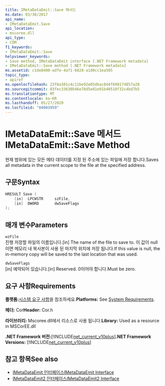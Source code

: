 ```yaml
---
title: IMetaDataEmit::Save 메서드
ms.date: 03/30/2017
api_name:
- IMetaDataEmit.Save
api_location:
- mscoree.dll
api_type:
- COM
f1_keywords:
- IMetaDataEmit::Save
helpviewer_keywords:
- Save method, IMetaDataEmit interface [.NET Framework metadata]
- IMetaDataEmit::Save method [.NET Framework metadata]
ms.assetid: c1de8400-adfe-4a71-b828-a1d0cc1ea505
topic_type:
- apiref
ms.openlocfilehash: 23f6a301c4c11be92e05dbac0d4f69817d857a28
ms.sourcegitcommit: 03fec33630b46e78d5e81e91b40518f32c4bd7b5
ms.translationtype: MT
ms.contentlocale: ko-KR
ms.lasthandoff: 05/27/2020
ms.locfileid: "84003959"
---
```

# <a name="imetadataemitsave-method"></a><span data-ttu-id="82f27-102">IMetaDataEmit::Save 메서드</span><span class="sxs-lookup"><span data-stu-id="82f27-102">IMetaDataEmit::Save Method</span></span>
<span data-ttu-id="82f27-103">현재 범위에 있는 모든 메타 데이터를 지정 된 주소에 있는 파일에 저장 합니다.</span><span class="sxs-lookup"><span data-stu-id="82f27-103">Saves all metadata in the current scope to the file at the specified address.</span></span>  
  
## <a name="syntax"></a><span data-ttu-id="82f27-104">구문</span><span class="sxs-lookup"><span data-stu-id="82f27-104">Syntax</span></span>  
  
```cpp  
HRESULT Save (
    [in]  LPCWSTR     szFile,
    [in]  DWORD       dwSaveFlags  
);  
```  
  
## <a name="parameters"></a><span data-ttu-id="82f27-105">매개 변수</span><span class="sxs-lookup"><span data-stu-id="82f27-105">Parameters</span></span>  
 `wzFile`  
 <span data-ttu-id="82f27-106">진행 저장할 파일의 이름입니다.</span><span class="sxs-lookup"><span data-stu-id="82f27-106">[in] The name of the file to save to.</span></span> <span data-ttu-id="82f27-107">이 값이 null 이면 메모리 내 복사본이 사용 된 마지막 위치에 저장 됩니다.</span><span class="sxs-lookup"><span data-stu-id="82f27-107">If this value is null, the in-memory copy will be saved to the last location that was used.</span></span>  
  
 `dwSaveFlags`  
 <span data-ttu-id="82f27-108">[in] 예약되어 있습니다.</span><span class="sxs-lookup"><span data-stu-id="82f27-108">[in] Reserved.</span></span> <span data-ttu-id="82f27-109">0이어야 합니다.</span><span class="sxs-lookup"><span data-stu-id="82f27-109">Must be zero.</span></span>  
  
## <a name="requirements"></a><span data-ttu-id="82f27-110">요구 사항</span><span class="sxs-lookup"><span data-stu-id="82f27-110">Requirements</span></span>  
 <span data-ttu-id="82f27-111">**플랫폼:**[시스템 요구 사항](../../get-started/system-requirements.md)을 참조하세요.</span><span class="sxs-lookup"><span data-stu-id="82f27-111">**Platforms:** See [System Requirements](../../get-started/system-requirements.md).</span></span>  
  
 <span data-ttu-id="82f27-112">**헤더:** Cor</span><span class="sxs-lookup"><span data-stu-id="82f27-112">**Header:** Cor.h</span></span>  
  
 <span data-ttu-id="82f27-113">**라이브러리:** Mscoree.dll에서 리소스로 사용 됩니다.</span><span class="sxs-lookup"><span data-stu-id="82f27-113">**Library:** Used as a resource in MSCorEE.dll</span></span>  
  
 <span data-ttu-id="82f27-114">**.NET Framework 버전:**[!INCLUDE[net_current_v10plus](../../../../includes/net-current-v10plus-md.md)]</span><span class="sxs-lookup"><span data-stu-id="82f27-114">**.NET Framework Versions:** [!INCLUDE[net_current_v10plus](../../../../includes/net-current-v10plus-md.md)]</span></span>  
  
## <a name="see-also"></a><span data-ttu-id="82f27-115">참고 항목</span><span class="sxs-lookup"><span data-stu-id="82f27-115">See also</span></span>

- [<span data-ttu-id="82f27-116">IMetaDataEmit 인터페이스</span><span class="sxs-lookup"><span data-stu-id="82f27-116">IMetaDataEmit Interface</span></span>](imetadataemit-interface.md)
- [<span data-ttu-id="82f27-117">IMetaDataEmit2 인터페이스</span><span class="sxs-lookup"><span data-stu-id="82f27-117">IMetaDataEmit2 Interface</span></span>](imetadataemit2-interface.md)
